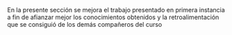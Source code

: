 En la presente sección se mejora el trabajo presentado en primera instancia a fin de afianzar mejor los conocimientos obtenidos y la retroalimentación que se consiguió de los demás compañeros del curso
